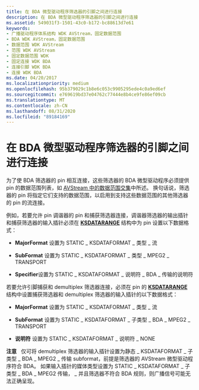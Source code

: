```yaml
---
title: 在 BDA 微型驱动程序筛选器的引脚之间进行连接
description: 在 BDA 微型驱动程序筛选器的引脚之间进行连接
ms.assetid: 549031f3-1501-43c0-b172-bc88613d7e61
keywords:
- 广播驱动程序体系结构 WDK AVStream，固定数据范围
- BDA WDK AVStream，固定数据范围
- 数据范围 WDK AVStream
- 范围 WDK AVStream
- 固定数据范围 WDK
- 固定连接 WDK BDA
- 连接引脚 WDK BDA
- 连接 WDK BDA
ms.date: 04/20/2017
ms.localizationpriority: medium
ms.openlocfilehash: 95b379029c1b8e6c053c9905295ede4c0a9ed6ef
ms.sourcegitcommit: e769619bd37e04762c77444e8b4ce9fe86ef09cb
ms.translationtype: MT
ms.contentlocale: zh-CN
ms.lasthandoff: 08/31/2020
ms.locfileid: "89184169"
---
```

# <a name="connecting-between-pins-of-filters-for-bda-minidrivers"></a>在 BDA 微型驱动程序筛选器的引脚之间进行连接





为了使 BDA 筛选器的 pin 相互连接，这些筛选器的 BDA 微型驱动程序必须提供 pin 的数据范围列表，如 [AVStream 中的数据范围交集](data-range-intersections-in-avstream.md)中所述。 换句话说，筛选器的 pin 将指定它们支持的数据范围，以启用到支持这些数据范围的其他筛选器的 pin 的流连接。

例如，若要允许 pin 调谐器的 pin 和捕获筛选器连接，调谐器筛选器的输出插针和捕获筛选器的输入插针必须在 [**KSDATARANGE**](/previous-versions/ff561658(v=vs.85)) 结构中为 pin 设置以下数据格式：

-   **MajorFormat** 设置为 STATIC \_ KSDATAFORMAT \_ 类型 \_ 流

-   **SubFormat** 设置为 STATIC \_ KSDATAFORMAT \_ 类型 \_ MPEG2 \_ TRANSPORT

-   **Specifier**设置为 STATIC \_ KSDATAFORMAT \_ 说明符 \_ BDA \_ 传输的说明符

若要允许引脚捕获和 demultiplex 筛选器连接，必须在 pin 的 [**KSDATARANGE**](/previous-versions/ff561658(v=vs.85)) 结构中设置捕获筛选器和 demultiplex 筛选器的输入插针的以下数据格式：

-   **MajorFormat** 设置为 STATIC \_ KSDATAFORMAT \_ 类型 \_ 流

-   **SubFormat** 设置为 STATIC \_ KSDATAFORMAT \_ 子类型 \_ BDA \_ MPEG2 \_ TRANSPORT

-   **说明符** 设置为 STATIC \_ KSDATAFORMAT \_ 说明符 \_ NONE

**注意**   仅可将 demultiplex 筛选器的输入插针设置为静态 \_ KSDATAFORMAT \_ 子类型 \_ BDA \_ MPEG2 \_ 传输 subformat，前提是筛选器的 AVStream 微型驱动程序符合 BDA。
如果输入插针的媒体类型设置为 STATIC \_ KSDATAFORMAT \_ 子类型 \_ BDA \_ MPEG2 传输， \_ 并且筛选器不符合 BDA 规则，则广播信号可能无法正确呈现。

 

 

